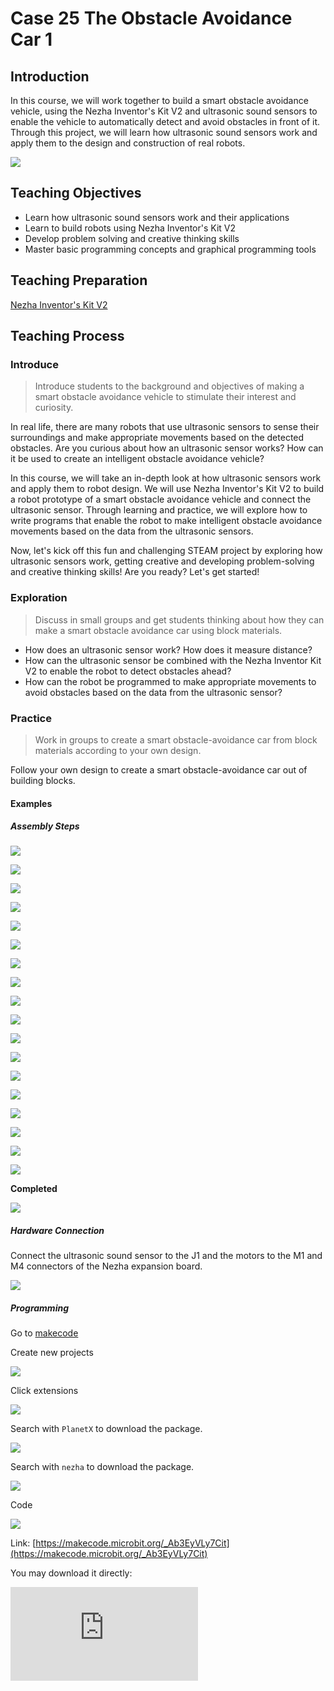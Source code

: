 ﻿---
sidebar_position: 26
---

# Case 25 The Obstacle Avoidance Car 1

## Introduction

In this course, we will work together to build a smart obstacle avoidance vehicle, using the Nezha Inventor's Kit V2 and ultrasonic sound sensors to enable the vehicle to automatically detect and avoid obstacles in front of it. Through this project, we will learn how ultrasonic sound sensors work and apply them to the design and construction of real robots.



![](https://wiki-media-ef.oss-cn-hongkong.aliyuncs.com//images/nezha-inventors-kit-v2-case-25-01.png)



## Teaching Objectives

- Learn how ultrasonic sound sensors work and their applications
- Learn to build robots using Nezha Inventor's Kit V2
- Develop problem solving and creative thinking skills
- Master basic programming concepts and graphical programming tools


## Teaching Preparation

[Nezha Inventor's Kit V2](https://www.elecfreaks.com/nezha-inventor-s-kit-v2-for-micro-bit.html)


## Teaching Process

### Introduce

>Introduce students to the background and objectives of making a smart obstacle avoidance vehicle to stimulate their interest and curiosity.

In real life, there are many robots that use ultrasonic sensors to sense their surroundings and make appropriate movements based on the detected obstacles. Are you curious about how an ultrasonic sensor works? How can it be used to create an intelligent obstacle avoidance vehicle?

In this course, we will take an in-depth look at how ultrasonic sensors work and apply them to robot design. We will use Nezha Inventor's Kit V2 to build a robot prototype of a smart obstacle avoidance vehicle and connect the ultrasonic sensor. Through learning and practice, we will explore how to write programs that enable the robot to make intelligent obstacle avoidance movements based on the data from the ultrasonic sensors.

Now, let's kick off this fun and challenging STEAM project by exploring how ultrasonic sensors work, getting creative and developing problem-solving and creative thinking skills! Are you ready? Let's get started!

### Exploration

>Discuss in small groups and get students thinking about how they can make a smart obstacle avoidance car using block materials.

- How does an ultrasonic sensor work? How does it measure distance?
- How can the ultrasonic sensor be combined with the Nezha Inventor Kit V2 to enable the robot to detect obstacles ahead?
- How can the robot be programmed to make appropriate movements to avoid obstacles based on the data from the ultrasonic sensor?

### Practice

>Work in groups to create a smart obstacle-avoidance car from block materials according to your own design.

Follow your own design to create a smart obstacle-avoidance car out of building blocks.

#### Examples

##### Assembly Steps

![](https://wiki-media-ef.oss-cn-hongkong.aliyuncs.com//images/nezha-inventors-kit-v2-step-25-01.png)

![](https://wiki-media-ef.oss-cn-hongkong.aliyuncs.com//images/nezha-inventors-kit-v2-step-25-02.png)

![](https://wiki-media-ef.oss-cn-hongkong.aliyuncs.com//images/nezha-inventors-kit-v2-step-25-03.png)

![](https://wiki-media-ef.oss-cn-hongkong.aliyuncs.com//images/nezha-inventors-kit-v2-step-25-04.png)

![](https://wiki-media-ef.oss-cn-hongkong.aliyuncs.com//images/nezha-inventors-kit-v2-step-25-05.png)

![](https://wiki-media-ef.oss-cn-hongkong.aliyuncs.com//images/nezha-inventors-kit-v2-step-25-06.png)

![](https://wiki-media-ef.oss-cn-hongkong.aliyuncs.com//images/nezha-inventors-kit-v2-step-25-07.png)

![](https://wiki-media-ef.oss-cn-hongkong.aliyuncs.com//images/nezha-inventors-kit-v2-step-25-08.png)

![](https://wiki-media-ef.oss-cn-hongkong.aliyuncs.com//images/nezha-inventors-kit-v2-step-25-09.png)

![](https://wiki-media-ef.oss-cn-hongkong.aliyuncs.com//images/nezha-inventors-kit-v2-step-25-10.png)

![](https://wiki-media-ef.oss-cn-hongkong.aliyuncs.com//images/nezha-inventors-kit-v2-step-25-11.png)

![](https://wiki-media-ef.oss-cn-hongkong.aliyuncs.com//images/nezha-inventors-kit-v2-step-25-12.png)

![](https://wiki-media-ef.oss-cn-hongkong.aliyuncs.com//images/nezha-inventors-kit-v2-step-25-13.png)

![](https://wiki-media-ef.oss-cn-hongkong.aliyuncs.com//images/nezha-inventors-kit-v2-step-25-14.png)

![](https://wiki-media-ef.oss-cn-hongkong.aliyuncs.com//images/nezha-inventors-kit-v2-step-25-15.png)

![](https://wiki-media-ef.oss-cn-hongkong.aliyuncs.com//images/nezha-inventors-kit-v2-step-25-16.png)

![](https://wiki-media-ef.oss-cn-hongkong.aliyuncs.com//images/nezha-inventors-kit-v2-step-25-17.png)

![](https://wiki-media-ef.oss-cn-hongkong.aliyuncs.com//images/nezha-inventors-kit-v2-step-25-18.png)


**Completed**

![](https://wiki-media-ef.oss-cn-hongkong.aliyuncs.com//images/nezha-inventors-kit-v2-case-25-01.png)

##### Hardware Connection

Connect the ultrasonic sound sensor to the J1 and the motors to the M1 and M4 connectors of the Nezha expansion board.

![](https://wiki-media-ef.oss-cn-hongkong.aliyuncs.com//images/nezha-inventors-kit-v2-case-25-02.png)

##### Programming

Go to [makecode](https://makecode.microbit.org/#)

Create new projects

![](https://wiki-media-ef.oss-cn-hongkong.aliyuncs.com//images/nezha-inventors-kit-v2-case-19-03.png)

Click extensions

![](https://wiki-media-ef.oss-cn-hongkong.aliyuncs.com//images/nezha-inventors-kit-v2-case-19-04.png)

Search with `PlanetX` to download the package.

![](https://wiki-media-ef.oss-cn-hongkong.aliyuncs.com//images/nezha-inventors-kit-v2-case-19-05.png)

Search with `nezha` to download the package.

![](https://wiki-media-ef.oss-cn-hongkong.aliyuncs.com//images/nezha-inventors-kit-v2-case-19-06.png)

Code

![](https://wiki-media-ef.oss-cn-hongkong.aliyuncs.com//images/nezha-inventors-kit-v2-case-25-07.png)


Link: [https://makecode.microbit.org/_Ab3EyVLy7Cit](https://makecode.microbit.org/_Ab3EyVLy7Cit)

You may download it directly:

<div
    style={{
        position: 'relative',
        paddingBottom: '60%',
        overflow: 'hidden',
    }}
>
    <iframe
        src="https://makecode.microbit.org/_Ab3EyVLy7Cit"
        frameborder="0"
        sandbox="allow-popups allow-forms allow-scripts allow-same-origin"
        style={{
            position: 'absolute',
            width: '100%',
            height: '100%',
        }}
    />
</div>

### Demonstration

>Presented in groups, students test, tune and optimise their robots to improve the accuracy and stability of obstacle avoidance and compare the results and effectiveness of each group.

#### Result

When there is an obstacle in the way of the trolley, the trolley will turn to travel.

![](https://wiki-media-ef.oss-cn-hongkong.aliyuncs.com//images/nezha-inventors-kit-v2-case-25.gif)

### Reflection

>Share in groups so that students in each group can share their production process and insights, summarise the problems and solutions they encountered, and evaluate their strengths and weaknesses.
